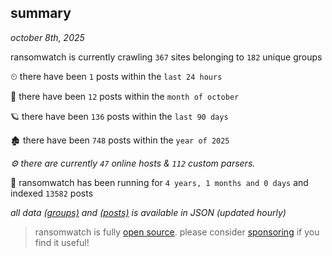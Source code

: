 
## summary
_october 8th, 2025_

ransomwatch is currently crawling `367` sites belonging to `182` unique groups

⏲ there have been `1` posts within the `last 24 hours`

🦈 there have been `12` posts within the `month of october`

🪐 there have been `136` posts within the `last 90 days`

🏚 there have been `748` posts within the `year of 2025`

_⚙️ there are currently `47` online hosts & `112` custom parsers._

🦕 ransomwatch has been running for `4 years, 1 months and 0 days` and indexed `13582` posts

_all data  [(groups)](http://https://dataleak.hopeless99.top//groups) and [(posts)](http://https://dataleak.hopeless99.top//posts) is available in JSON (updated hourly)_

> ransomwatch is fully [open source](https://github.com/joshhighet/ransomwatch#ransomwatch--). please consider [sponsoring](https://github.com/sponsors/joshhighet) if you find it useful!
